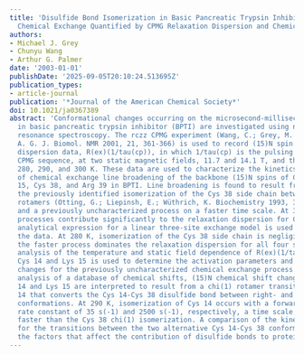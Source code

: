 ```yaml
---
title: 'Disulfide Bond Isomerization in Basic Pancreatic Trypsin Inhibitor: Multisite
  Chemical Exchange Quantified by CPMG Relaxation Dispersion and Chemical Shift Modeling'
authors:
- Michael J. Grey
- Chunyu Wang
- Arthur G. Palmer
date: '2003-01-01'
publishDate: '2025-09-05T20:10:24.513695Z'
publication_types:
- article-journal
publication: '*Journal of the American Chemical Society*'
doi: 10.1021/ja0367389
abstract: 'Conformational changes occurring on the microsecond-millisecond time scale
  in basic pancreatic trypsin inhibitor (BPTI) are investigated using nuclear magnetic
  resonance spectroscopy. The rczz CPMG experiment (Wang, C.; Grey, M. J.; Palmer,
  A. G. J. Biomol. NMR 2001, 21, 361-366) is used to record (15)N spin relaxation
  dispersion data, R(ex)(1/tau(cp)), in which 1/tau(cp) is the pulsing rate in the
  CPMG sequence, at two static magnetic fields, 11.7 and 14.1 T, and three temperatures,
  280, 290, and 300 K. These data are used to characterize the kinetics and mechanism
  of chemical exchange line broadening of the backbone (15)N spins of Cys 14, Lys
  15, Cys 38, and Arg 39 in BPTI. Line broadening is found to result from two processes:
  the previously identified isomerization of the Cys 38 side chain between chi(1)
  rotamers (Otting, G.; Liepinsh, E.; Wüthrich, K. Biochemistry 1993, 32, 3571-3582)
  and a previously uncharacterized process on a faster time scale. At 300 K, both
  processes contribute significantly to the relaxation dispersion for Cys 14 and an
  analytical expression for a linear three-site exchange model is used to analyze
  the data. At 280 K, isomerization of the Cys 38 side chain is negligibly slow and
  the faster process dominates the relaxation dispersion for all four spins. Global
  analysis of the temperature and static field dependence of R(ex)(1/tau(cp)) for
  Cys 14 and Lys 15 is used to determine the activation parameters and chemical shift
  changes for the previously uncharacterized chemical exchange process. Through an
  analysis of a database of chemical shifts, (15)N chemical shift changes for Cys
  14 and Lys 15 are interpreted to result from a chi(1) rotamer transition of Cys
  14 that converts the Cys 14-Cys 38 disulfide bond between right- and left-handed
  conformations. At 290 K, isomerization of Cys 14 occurs with a forward and reverse
  rate constant of 35 s(-1) and 2500 s(-1), respectively, a time scale more than 30-fold
  faster than the Cys 38 chi(1) isomerization. A comparison of the kinetics and thermodynamics
  for the transitions between the two alternative Cys 14-Cys 38 conformations highlights
  the factors that affect the contribution of disulfide bonds to protein stability.'
---
```


